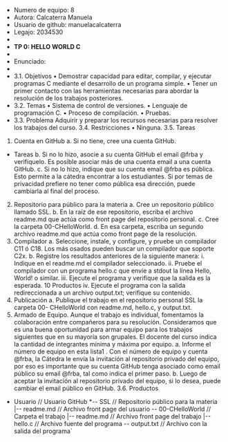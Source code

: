 * Numero de equipo: 8
* Autora: Calcaterra Manuela
* Usuario de github: manuelacalcaterra
* Legajo: 2034530
* 
* **TP 0: HELLO WORLD C** 
*
* Enunciado:
* 
*   3.1. Objetivos
• Demostrar capacidad para editar, compilar, y ejecutar programas C mediante
el desarrollo de un programa simple.
• Tener un primer contacto con las herramientas necesarias para abordar la
resolución de los trabajos posteriores.
* 3.2. Temas
• Sistema de control de versiones.
• Lenguaje de programación C.
• Proceso de compilación.
• Pruebas.
* 3.3. Problema
Adquirir y preparar los recursos necesarias para resolver los trabajos del curso.
3.4. Restricciones
• Ninguna.
3.5. Tareas
1. Cuenta en GitHub
a. Si no tiene, cree una cuenta GitHub.

* Tareas
b. Si no lo hizo, asocie a su cuenta GitHub el email @frba y verifíquelo. Es
posible asociar más de una cuenta email a una cuenta GitHub.
c. Si no lo hizo, indique que su cuenta email @frba es pública. Esto permite
a la cátedra encontrar a los estudiantes. Si por temas de privacidad
prefiere no tener como pública esa dirección, puede cambiarla al final del
proceso.
2. Repositorio para público para la materia
a. Cree un repositorio público llamado SSL.
b. En la raíz de ese repositorio, escriba el archivo readme.md que actúa como
front page del repositorio personal.
c. Cree la carpeta 00-CHelloWorld.
d. En esa carpeta, escriba un segundo archivo readme.md que actúa como
front page de la resolución.
3. Compilador
a. Seleccione, instale, y configure, y pruebe un compilador C11 ó C18. Los
más osados pueden buscar un compilador que soporte C2x.
b. Registre los resultados anteriores de la siguiente manera:
i. Indique en el readme.md el compilador seleccionado.
ii. Pruebe el compilador con un programa hello.c que envíe a stdout
la línea Hello, World! o similar.
iii. Ejecute el programa y verifique que la salida es la esperada.
10
Productos
iv. Ejecute el programa con la salida redireccionada a un archivo
output.txt; verifique su contenido.
4. Publicación
a. Publique el trabajo en el repositorio personal SSL la carpeta 00-
CHelloWorld con readme.md, hello.c, y output.txt.
5. Armado de Equipo.
Aunque el trabajo es individual, fomentamos la colaboración entre
compañeros para su resolución. Consideramos que es una buena
oportunidad para armar equipo para los trabajos siguientes que en su mayoría
son grupales. El docente del curso indica la cantidad de integrantes mínima
y máxima por equipo.
a. Informe el número de equipo en esta lista1
.
Con el número de equipo y cuenta @frba, la Cátedra le envía la invitación
al repositorio privado del equipo, por eso es importante que su cuenta
GitHub tenga asociado como email público su email @frba, tal como indica
el primer paso.
b. Luego de aceptar la invitación al repositorio privado del equipo, si lo desea,
puede cambiar el email público en GitHub.
3.6. Productos
* Usuario // Usuario GitHub
*-- SSL // Repositorio público para la materia
 |-- readme.md // Archivo front page del usuario
 -- 00-CHelloWorld // Carpeta el trabajo
 |-- readme.md // Archivo front page del trabajo
 |-- hello.c // Archivo fuente del programa
 -- output.txt // Archivo con la salida del programa`
